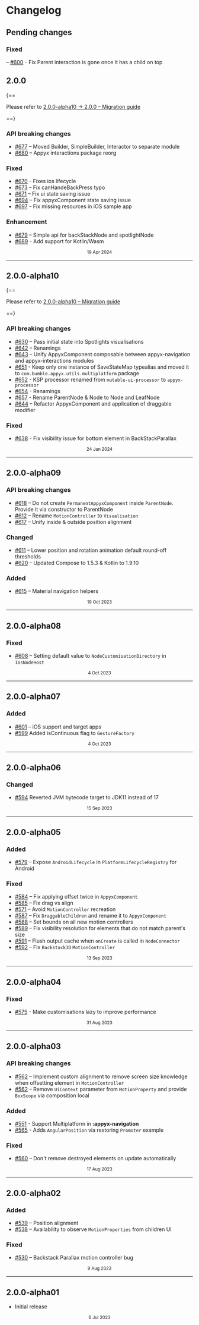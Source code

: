 # Changelog

## Pending changes

### Fixed

– [#600](https://github.com/bumble-tech/appyx/issues/600) - Fix Parent interaction is gone once it has a child on top

## 2.0.0

{==

Please refer to [2.0.0-alpha10 -> 2.0.0 – Migration guide](2.0.0.md)

==}

### API breaking changes

- [#677](https://github.com/bumble-tech/appyx/pull/677) – Moved Builder, SimpleBuilder, Interactor to separate module
- [#680](https://github.com/bumble-tech/appyx/pull/680) – Appyx interactions package reorg

### Fixed

- [#670](https://github.com/bumble-tech/appyx/pull/670) - Fixes ios lifecycle
- [#673](https://github.com/bumble-tech/appyx/pull/673) – Fix canHandeBackPress typo
- [#671](https://github.com/bumble-tech/appyx/issue/671) – Fix ui state saving issue
- [#694](https://github.com/bumble-tech/appyx/pull/694) – Fix appyxComponent state saving issue
- [#697](https://github.com/bumble-tech/appyx/pull/697) – Fix missing resources in iOS sample app

### Enhancement

- [#679](https://github.com/bumble-tech/appyx/pull/679) – Simple api for backStackNode and spotlightNode
- [#689](https://github.com/bumble-tech/appyx/pull/689) - Add support for Kotlin/Wasm

<div style="text-align: center"><small>19 Apr 2024</small></div>


---

## 2.0.0-alpha10

{==

Please refer to [2.0.0-alpha10 – Migration guide](2.0.0-alpha10.md)

==}

### API breaking changes

- [#630](https://github.com/bumble-tech/appyx/pull/630) – Pass initial state into Spotlights visualisations
- [#642](https://github.com/bumble-tech/appyx/pull/642) – Renamings
- [#643](https://github.com/bumble-tech/appyx/pull/643) – Unify AppyxComponent composable between appyx-navigation and appyx-interactions modules
- [#651](https://github.com/bumble-tech/appyx/pull/651) - Keep only one instance of SaveStateMap typealias and moved it to `com.bumble.appyx.utils.multiplatform` package 
- [#652](https://github.com/bumble-tech/appyx/pull/652) - KSP processor renamed from `mutable-ui-processor` to `appyx-processor`
- [#654](https://github.com/bumble-tech/appyx/pull/654) - Renamings 
- [#657](https://github.com/bumble-tech/appyx/pull/657) - Rename ParentNode & Node to Node and LeafNode 
- [#644](https://github.com/bumble-tech/appyx/pull/644) – Refactor AppyxComponent and application of draggable modifier 

### Fixed

- [#638](https://github.com/bumble-tech/appyx/pull/638) - Fix visibility issue for bottom element in BackStackParallax

<div style="text-align: center"><small>24 Jan 2024</small></div>

---

## 2.0.0-alpha09

### API breaking changes

- [#618](https://github.com/bumble-tech/appyx/pull/618) – Do not create `PermanentAppyxComponent` inside `ParentNode`. Provide it via constructor to ParentNode
- [#612](https://github.com/bumble-tech/appyx/pull/612) – Rename `MotionController` to `Visualisation`
- [#617](https://github.com/bumble-tech/appyx/pull/617) – Unify inside & outside position alignment

### Changed

- [#611](https://github.com/bumble-tech/appyx/pull/611) – Lower position and rotation animation default round-off thresholds
- [#620](https://github.com/bumble-tech/appyx/pull/620) – Updated Compose to 1.5.3 & Kotlin to 1.9.10

### Added

- [#615](https://github.com/bumble-tech/appyx/pull/615) – Material navigation helpers

<div style="text-align: center"><small>19 Oct 2023</small></div>

---

## 2.0.0-alpha08

### Fixed

- [#608](https://github.com/bumble-tech/appyx/pull/608) – Setting default value to `NodeCustomisationDirectory` in `IosNodeHost`

<div style="text-align: center"><small>4 Oct 2023</small></div>

---

## 2.0.0-alpha07

### Added

- [#601](https://github.com/bumble-tech/appyx/pull/601) – iOS support and target apps
- [#599](https://github.com/bumble-tech/appyx/pull/599) Added isContinuous flag to `GestureFactory`

<div style="text-align: center"><small>4 Oct 2023</small></div>

---

## 2.0.0-alpha06

### Changed

- [#594](https://github.com/bumble-tech/appyx/pull/594) Reverted JVM bytecode target to JDK11 instead of 17

<div style="text-align: center"><small>15 Sep 2023</small></div>

---

## 2.0.0-alpha05

### Added

- [#579](https://github.com/bumble-tech/appyx/pull/579) – Expose `AndroidLifecycle` in `PlatformLifecycleRegistry` for Android

### Fixed
 
- [#584](https://github.com/bumble-tech/appyx/pull/584) – Fix applying offset twice in `AppyxComponent`
- [#585](https://github.com/bumble-tech/appyx/pull/585) – Fix drag vs align
- [#571](https://github.com/bumble-tech/appyx/pull/571) – Avoid `MotionController` recreation
- [#587](https://github.com/bumble-tech/appyx/pull/587) – Fix `DraggableChildren` and rename it to `AppyxComponent`
- [#588](https://github.com/bumble-tech/appyx/pull/588) – Set bounds on all new motion controllers
- [#589](https://github.com/bumble-tech/appyx/pull/589) – Fix visibility resolution for elements that do not match parent's size
- [#591](https://github.com/bumble-tech/appyx/pull/591) – Flush output cache when `onCreate` is called in `NodeConnector`
- [#592](https://github.com/bumble-tech/appyx/pull/592) – Fix `Backstack3D` `MotionController`

<div style="text-align: center"><small>13 Sep 2023</small></div>

---

## 2.0.0-alpha04

### Fixed

- [#575](https://github.com/bumble-tech/appyx/pull/575) - Make customisations lazy to improve performance

<div style="text-align: center"><small>31 Aug 2023</small></div>

---

## 2.0.0-alpha03

### API breaking changes

- [#562](https://github.com/bumble-tech/appyx/issues/562) – Implement custom alignment to remove screen size knowledge when offsetting element in `MotionController`
- [#562](https://github.com/bumble-tech/appyx/pull/565) – Remove `UiContext` parameter from `MotionProperty` and provide `BoxScope` via composition local

### Added

- [#551](https://github.com/bumble-tech/appyx/pull/551) - Support Multiplatform in **:appyx-navigation**
- [#565](https://github.com/bumble-tech/appyx/pull/565) - Adds `AngularPosition` via restoring `Promoter` example

### Fixed

- [#560](https://github.com/bumble-tech/appyx/issues/560) – Don't remove destroyed elements on update automatically

<div style="text-align: center"><small>17 Aug 2023</small></div>

---

## 2.0.0-alpha02

### Added

- [#539](https://github.com/bumble-tech/appyx/pull/539) – Position alignment
- [#538](https://github.com/bumble-tech/appyx/pull/538) – Availability to observe `MotionProperties` from children UI

### Fixed

- [#530](https://github.com/bumble-tech/appyx/issues/530) – Backstack Parallax motion controller bug

<div style="text-align: center"><small>9 Aug 2023</small></div>

---

## 2.0.0-alpha01

- Initial release

<div style="text-align: center"><small>6 Jul 2023</small></div>
